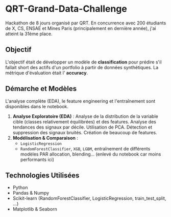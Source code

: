 # QRT-Grand-Data-Challenge
Hackathon de 8 jours organisé par QRT. En concurrence avec 200 étudiants de X, CS, ENSAE et Mines Paris (principalement en dernière année), j'ai atteint la 31ème place. 

## Objectif

L'objectif était de développer un modèle de **classification** pour prédire s'il fallait short des actifs d'un portfolio à partir de données synthétiques. La métrique d'évaluation était l' **accuracy**.

## Démarche et Modèles

L'analyse complète (EDA), le feature engineering et l'entraînement sont disponibles dans le notebook.

1.  **Analyse Exploratoire (EDA)** : Analyse de la distribution de la variable cible (classes relativement équilibrées) et des features. Analyse des tendances des signaux par décile. Utilisation de PCA. Détection et suppression des signaux bruités. Création de beaucoup de features.
2.  **Modélisation & Comparaison** :
    * `LogisticRegression`
    * `RandomForestClassifier`, `XGB`, `LGBM`, entraînement de différents modèles PAR allocation, blending... (enlevé du notebook car moins performants ici)
  
## Technologies Utilisées

* Python
* Pandas & Numpy
* Scikit-learn (RandomForestClassifier, LogisticRegression, train_test_split, ...)
* Matplotlib & Seaborn

